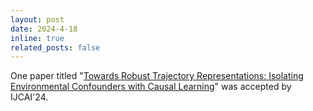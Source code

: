 ```yaml
---
layout: post
date: 2024-4-18
inline: true
related_posts: false
---
```


One paper titled "[Towards Robust Trajectory Representations: Isolating Environmental Confounders with Causal Learning](https://arxiv.org/abs/2404.14073)" was accepted by IJCAI'24.
